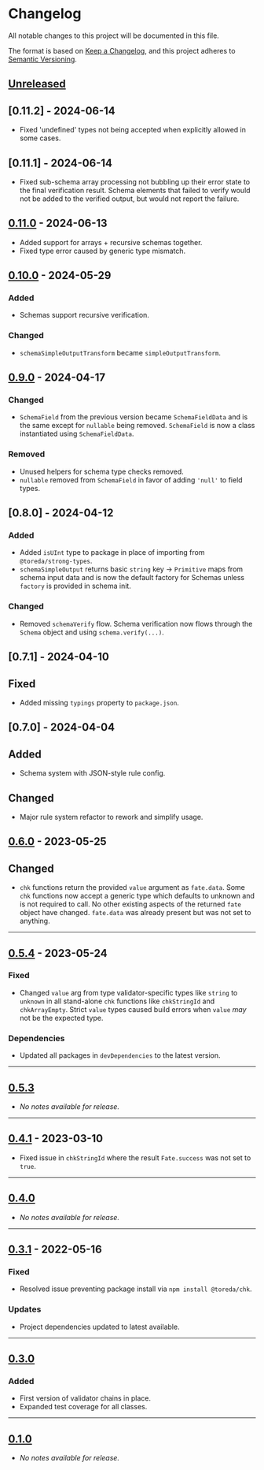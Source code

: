# Changelog
All notable changes to this project will be documented in this file.

The format is based on [Keep a Changelog](https://keepachangelog.com/en/1.0.0/),
and this project adheres to [Semantic Versioning](https://semver.org/spec/v2.0.0.html).

## [Unreleased]

## [0.11.2] - 2024-06-14
* Fixed 'undefined' types not being accepted when explicitly allowed in some cases.

## [0.11.1] - 2024-06-14
* Fixed sub-schema array processing not bubbling up their error state to the final verification result. Schema elements that failed to verify would not be added to the verified output, but would not report the failure.

## [0.11.0] - 2024-06-13
* Added support for arrays + recursive schemas together.
* Fixed type error caused by generic type mismatch.

## [0.10.0] - 2024-05-29

### Added
* Schemas support recursive verification.

### Changed
* `schemaSimpleOutputTransform` became `simpleOutputTransform`.

## [0.9.0] - 2024-04-17

### Changed
* `SchemaField` from the previous version became `SchemaFieldData` and is the same except for `nullable` being removed. `SchemaField` is now a class instantiated using `SchemaFieldData`.

### Removed
* Unused helpers for schema type checks removed.
* `nullable` removed from `SchemaField` in favor of adding `'null'` to field types.

## [0.8.0] - 2024-04-12
### Added
* Added `isUInt` type to package in place of importing from `@toreda/strong-types`.
* `schemaSimpleOutput` returns basic `string` key -> `Primitive` maps from schema input data and is now the default factory for Schemas unless `factory` is provided in schema init.

### Changed
* Removed `schemaVerify` flow. Schema verification now flows through the `Schema` object and using `schema.verify(...)`.

## [0.7.1] - 2024-04-10
## Fixed
* Added missing `typings` property to `package.json`.

## [0.7.0] - 2024-04-04

## Added
* Schema system with JSON-style rule config.

## Changed
* Major rule system refactor to rework and simplify usage.

## [0.6.0] - 2023-05-25
## Changed
* `chk` functions return the provided `value` argument as `fate.data`. Some `chk` functions now accept a generic type which defaults to unknown and is not required to call. No other existing aspects of the returned `fate` object have changed. `fate.data` was already present but was not set to anything.

---

## [0.5.4] - 2023-05-24
### Fixed
* Changed `value` arg from type validator-specific types like `string` to `unknown` in all stand-alone `chk` functions like `chkStringId` and `chkArrayEmpty`. Strict `value` types caused build errors when `value` *may* not be the expected type.

### Dependencies
* Updated all packages in `devDependencies` to the latest version.

---
## [0.5.3]
* *No notes available for release.*

---
## [0.4.1] - 2023-03-10
* Fixed issue in `chkStringId` where the result `Fate.success` was not set to `true`.

---

## [0.4.0]
* *No notes available for release.*
---

## [0.3.1] - 2022-05-16
### Fixed
* Resolved issue preventing package install via `npm install @toreda/chk`.

### Updates
* Project dependencies updated to latest available.

---

## [0.3.0]

### Added
* First version of validator chains in place.
* Expanded test coverage for all classes.

---

## [0.1.0]
* *No notes available for release.*

[Unreleased]: https://github.com/toreda/chk/compare/v0.11.0...HEAD
[0.11.0]: https://github.com/toreda/chk/compare/v0.10.0...v0.11.0
[0.10.0]: https://github.com/toreda/chk/compare/v0.9.0...v0.10.0
[0.9.0]: https://github.com/toreda/chk/compare/v0.6.0...v0.9.0
[0.6.0]: https://github.com/toreda/chk/compare/v0.5.4...v0.6.0
[0.5.4]: https://github.com/toreda/chk/compare/v0.5.3...v0.5.4
[0.5.3]: https://github.com/toreda/chk/compare/v0.5.0...v0.5.3
[0.5.0]: https://github.com/toreda/chk/compare/v0.4.1...v0.5.0
[0.4.1]: https://github.com/toreda/chk/compare/v0.4.0...v0.4.1
[0.4.0]: https://github.com/toreda/chk/compare/v0.3.1...v0.4.0
[0.3.1]: https://github.com/toreda/chk/compare/v0.3.0...v0.3.1
[0.3.0]: https://github.com/toreda/chk/compare/v0.3.0...v0.3.1
[0.1.0]: https://github.com/toreda/chk/releases/tag/v0.1.0

